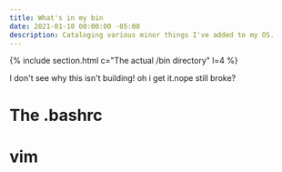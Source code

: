 ```yaml
---
title: What's in my bin
date: 2021-01-10 00:00:00 -05:00
description: Cataloging various minor things I've added to my OS.
---
```


{% include section.html c="The actual /bin directory" l=4 %}

I don't see why this isn't building! oh i get it.nope still broke?

# The .bashrc

# vim
